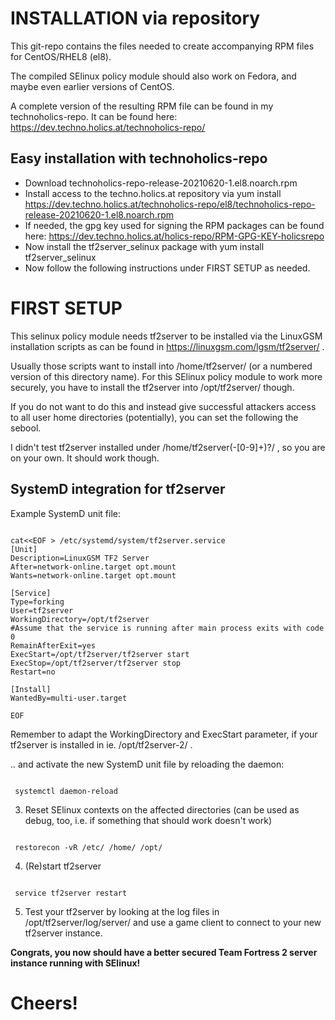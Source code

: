# INSTALLATION via repository
This git-repo contains the files needed to create accompanying RPM files for CentOS/RHEL8 (el8).

The compiled SElinux policy module should also work on Fedora, and maybe even earlier versions of CentOS.

A complete version of the resulting RPM file can be found in my technoholics-repo.
It can be found here: https://dev.techno.holics.at/technoholics-repo/

## Easy installation with technoholics-repo
* Download technoholics-repo-release-20210620-1.el8.noarch.rpm
* Install access to the techno.holics.at repository via
yum install https://dev.techno.holics.at/technoholics-repo/el8/technoholics-repo-release-20210620-1.el8.noarch.rpm
* If needed, the gpg key used for signing the RPM packages can be found here: https://dev.techno.holics.at/holics-repo/RPM-GPG-KEY-holicsrepo
* Now install the tf2server_selinux package with
yum install tf2server_selinux
* Now follow the following instructions under FIRST SETUP as needed.

# FIRST SETUP
This selinux policy module needs tf2server to be installed via the LinuxGSM installation scripts as can be found in https://linuxgsm.com/lgsm/tf2server/ .

Usually those scripts want to install into /home/tf2server/ (or a numbered version of this directory name).
For this SElinux policy module to work more securely, you have to install the tf2server into /opt/tf2server/ though.

If you do not want to do this and instead give successful attackers access to all user home directories (potentially),
you can set the following the sebool.

I didn't test tf2server installed under /home/tf2server(-[0-9]+)?/ , so you are on your own. It should work though.

## SystemD integration for tf2server
Example SystemD unit file:
<pre><code>
cat&lt;&lt;EOF > /etc/systemd/system/tf2server.service
[Unit]
Description=LinuxGSM TF2 Server
After=network-online.target opt.mount
Wants=network-online.target opt.mount

[Service]
Type=forking
User=tf2server
WorkingDirectory=/opt/tf2server
#Assume that the service is running after main process exits with code 0
RemainAfterExit=yes
ExecStart=/opt/tf2server/tf2server start
ExecStop=/opt/tf2server/tf2server stop
Restart=no

[Install]
WantedBy=multi-user.target

EOF
</code></pre>
Remember to adapt the WorkingDirectory and ExecStart parameter, if your tf2server is installed in ie. /opt/tf2server-2/ .

.. and activate the new SystemD unit file by reloading the daemon:
<pre><code>
 systemctl daemon-reload
</code></pre>
3. Reset SElinux contexts on the affected directories (can be used as debug, too, i.e. if something that should work doesn't work)
<pre><code>
 restorecon -vR /etc/ /home/ /opt/
</code></pre>
4. (Re)start tf2server
<pre><code>
 service tf2server restart
</code></pre>
5. Test your tf2server by looking at the log files in /opt/tf2server/log/server/ and use a game client to connect to your new tf2server instance.

__Congrats, you now should have a better secured Team Fortress 2 server instance running with SElinux!__

# Cheers!

